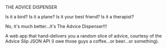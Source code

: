 THE ADVICE DISPENSER

Is it a bird? Is it a plane? Is it your best friend? Is it a therapist?

No, it's much better...it's The Advice Dispenser!!!

A web app that hand-delivers you a random slice of advice, courtesy of the Advice Slip JSON API (I owe those guys a coffee...or beer...or something).